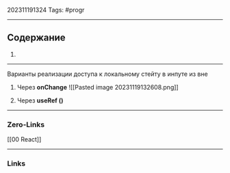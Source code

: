 202311191324
Tags: #progr 

---
## Содержание
 1. 

---

Варианты реализации доступа к локальному стейту в инпуте из вне
1. Через **onChange**
![[Pasted image 20231119132608.png]]

2. Через **useRef ()**

---
### Zero-Links
[[00 React]]

---
### Links
